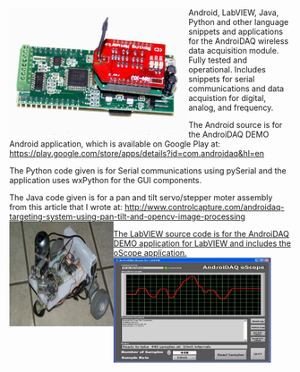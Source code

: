 <a href="url"><img src="https://github.com/rickfluck/androidaq/blob/master/AndroiDAQxBee.jpg" align="left" height="228" width="320" ></a>
=========

Android, LabVIEW, Java, Python and other language snippets and applications for the AndroiDAQ wireless data acquisition module. Fully tested and operational. Includes snippets for serial communications and data acquistion for digital, analog, and frequency.

The Android source is for the AndroiDAQ DEMO Android application, which is available on Google Play at:<br /> https://play.google.com/store/apps/details?id=com.androidaq&hl=en

The Python code given is for Serial communications using pySerial and the application uses wxPython for the GUI components.<br />

The Java code given is for a pan and tilt servo/stepper moter assembly from this article that I wrote at: http://www.controlcapture.com/androidaq-targeting-system-using-pan-tilt-and-opencv-image-processing <br />
<a href="url"><img src="https://github.com/rickfluck/androidaq/blob/master/AndroDAQ_Robot.jpg" align="left" height="188" width="186" > 


The LabVIEW source code is for the AndroiDAQ DEMO application for LabVIEW and includes the oScope application.<br />
<a href="url"><img src="https://github.com/rickfluck/androidaq/blob/master/AndroiDAQoScope.jpg" align="left" height="188" width="281" ></a>

